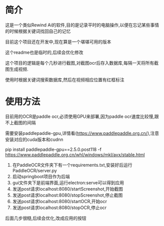 # 简介

这是一个类似Rewind Ai的软件,目的是记录平时的电脑操作,以便在忘记某些事情的时候根据关键词找回自己的记忆

目前这个项目还在开发中,现在算是一个堪堪可用的版本

这个readme也是临时的,后续会优化修改

这个项目的逻辑是每个几秒进行截图,对截图ocr后存入数据库,每隔一天将所有截图生成视频.

使用时根据关键词搜索数据库,然后在视频相应位置有红框标注

# 使用方法
目前用的OCR是paddle ocr,必须使用GPU来部署,因为paddle ocr速度比较慢,跟不上截图的间隔

需要安装paddlepaddle-gpu,详情看(https://www.paddlepaddle.org.cn/),注意安装对应的cuda版本和cudnn

pip install paddlepaddle-gpu==2.5.0.post118 -f https://www.paddlepaddle.org.cn/whl/windows/mkl/avx/stable.html


1. 在PaddleOCR文件夹下有一个requirements.txt,安装好后运行PaddleOCR/server.py
2. 启动springboot项目作为后端
3. gui文件夹下是前端界面,运行electron:serve可以得到应用
4. 发送post请求localhost:8080/startScreenshot,开始截图
5. 发送post请求localhost:8080/stopScreenshot,停止截图
6. 发送post请求localhost:8080/startOCR,开始ocr
7. 发送post请求localhost:8080/stopOCR,停止ocr

后面几步很糙,后续会优化,改成应用的按钮